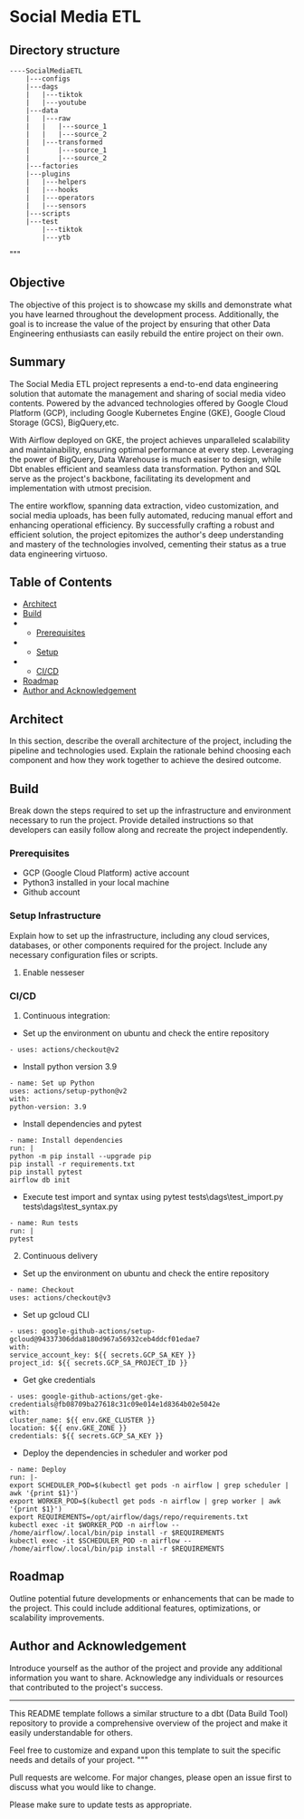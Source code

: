# Social Media ETL
## Directory structure
```
----SocialMediaETL
    |---configs
    |---dags
    |   |---tiktok
    |   |---youtube
    |---data
    |   |---raw
    |   |   |---source_1
    |   |   |---source_2
    |   |---transformed
    |       |---source_1
    |       |---source_2
    |---factories
    |---plugins
    |   |---helpers
    |   |---hooks
    |   |---operators
    |   |---sensors
    |---scripts
    |---test
        |---tiktok
        |---ytb
```
"""
## Objective

The objective of this project is to showcase my skills and demonstrate what you have learned throughout the development process. Additionally, the goal is to increase the value of the project by ensuring that other Data Engineering enthusiasts can easily rebuild the entire project on their own.

## Summary
The Social Media ETL project represents a end-to-end data engineering solution that automate the management and sharing of social media video contents. Powered by the advanced technologies offered by Google Cloud Platform (GCP), including Google Kubernetes Engine (GKE), Google Cloud Storage (GCS), BigQuery,etc.

With Airflow deployed on GKE, the project achieves unparalleled scalability and maintainability, ensuring optimal performance at every step. Leveraging the power of BigQuery, Data Warehouse is much easiser to design, while Dbt enables efficient and seamless data transformation. Python and SQL serve as the project's backbone, facilitating its development and implementation with utmost precision.

The entire workflow, spanning data extraction, video customization, and social media uploads, has been fully automated, reducing manual effort and enhancing operational efficiency. By successfully crafting a robust and efficient solution, the project epitomizes the author's deep understanding and mastery of the technologies involved, cementing their status as a true data engineering virtuoso.
## Table of Contents

- [Architect](#architect)
- [Build](#build)
- - [Prerequisites](#prerequisites)
- - [Setup](#setup-infrastructure)
- - [CI/CD](#cicd)
- [Roadmap](#roadmap)
- [Author and Acknowledgement](#author-and-acknowledgement)

## Architect

In this section, describe the overall architecture of the project, including the pipeline and technologies used. Explain the rationale behind choosing each component and how they work together to achieve the desired outcome.

## Build

Break down the steps required to set up the infrastructure and environment necessary to run the project. Provide detailed instructions so that developers can easily follow along and recreate the project independently.

### Prerequisites

- GCP (Google Cloud Platform) active account
- Python3 installed in your local machine
- Github account

### Setup Infrastructure

Explain how to set up the infrastructure, including any cloud services, databases, or other components required for the project. Include any necessary configuration files or scripts.
1. Enable nesseser
### CI/CD

<!-- Describe the Continuous Integration and Continuous Deployment (CI/CD) process for the project. Explain how changes are tested, built, and deployed to ensure a smooth development workflow. -->

1. Continuous integration:
- Set up the environment on ubuntu and check the entire repository 
```
- uses: actions/checkout@v2
```
- Install python version 3.9 
        
```
- name: Set up Python
uses: actions/setup-python@v2
with:
python-version: 3.9
```

- Install dependencies and pytest
        
```
- name: Install dependencies
run: |
python -m pip install --upgrade pip
pip install -r requirements.txt
pip install pytest
airflow db init
```
- Execute test import and syntax using pytest
    tests\dags\test_import.py
    tests\dags\test_syntax.py
        
```
- name: Run tests
run: |
pytest
```
2. Continuous delivery
- Set up the environment on ubuntu and check the entire repository
        
```   
- name: Checkout
uses: actions/checkout@v3
```
- Set up gcloud CLI 
        
```    
- uses: google-github-actions/setup-gcloud@94337306dda8180d967a56932ceb4ddcf01edae7
with:
service_account_key: ${{ secrets.GCP_SA_KEY }}
project_id: ${{ secrets.GCP_SA_PROJECT_ID }}
```
- Get gke credentials
        
```
- uses: google-github-actions/get-gke-credentials@fb08709ba27618c31c09e014e1d8364b02e5042e
with:
cluster_name: ${{ env.GKE_CLUSTER }}
location: ${{ env.GKE_ZONE }}
credentials: ${{ secrets.GCP_SA_KEY }}
```
- Deploy the dependencies in scheduler and worker pod
        
```
- name: Deploy
run: |-
export SCHEDULER_POD=$(kubectl get pods -n airflow | grep scheduler | awk '{print $1}')
export WORKER_POD=$(kubectl get pods -n airflow | grep worker | awk '{print $1}')
export REQUIREMENTS=/opt/airflow/dags/repo/requirements.txt
kubectl exec -it $WORKER_POD -n airflow -- /home/airflow/.local/bin/pip install -r $REQUIREMENTS
kubectl exec -it $SCHEDULER_POD -n airflow -- /home/airflow/.local/bin/pip install -r $REQUIREMENTS
```
## Roadmap

Outline potential future developments or enhancements that can be made to the project. This could include additional features, optimizations, or scalability improvements.

## Author and Acknowledgement

Introduce yourself as the author of the project and provide any additional information you want to share. Acknowledge any individuals or resources that contributed to the project's success.

---

This README template follows a similar structure to a dbt (Data Build Tool) repository to provide a comprehensive overview of the project and make it easily understandable for others.

Feel free to customize and expand upon this template to suit the specific needs and details of your project.
"""

Pull requests are welcome. For major changes, please open an issue first to discuss what you would like to change.

Please make sure to update tests as appropriate.
